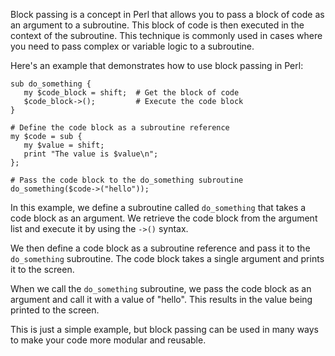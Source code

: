 Block passing is a concept in Perl that allows you to pass a block of code as an argument to a subroutine. This block of code is then executed in the context of the subroutine. This technique is commonly used in cases where you need to pass complex or variable logic to a subroutine.

Here's an example that demonstrates how to use block passing in Perl:

```
sub do_something {
   my $code_block = shift;  # Get the block of code
   $code_block->();         # Execute the code block
}

# Define the code block as a subroutine reference
my $code = sub {
   my $value = shift;
   print "The value is $value\n";
};

# Pass the code block to the do_something subroutine
do_something($code->("hello"));
```

In this example, we define a subroutine called `do_something` that takes a code block as an argument. We retrieve the code block from the argument list and execute it by using the `->()` syntax.

We then define a code block as a subroutine reference and pass it to the `do_something` subroutine. The code block takes a single argument and prints it to the screen.

When we call the `do_something` subroutine, we pass the code block as an argument and call it with a value of "hello". This results in the value being printed to the screen.

This is just a simple example, but block passing can be used in many ways to make your code more modular and reusable.